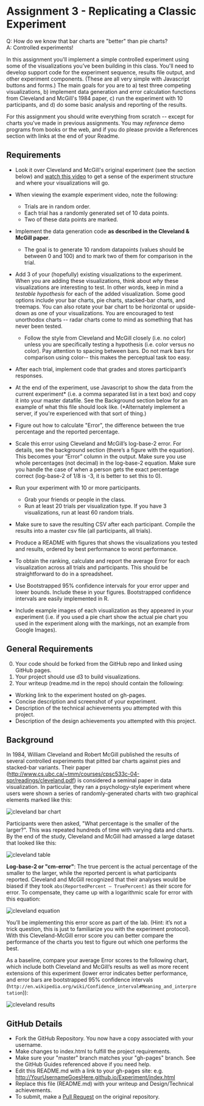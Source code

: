 Assignment 3 - Replicating a Classic Experiment  
===

Q: How do we know that bar charts are "better" than pie charts?  
A: Controlled experiments!

In this assignment you'll implement a simple controlled experiment using some of the visualizations you’ve been building in this class. 
You'll need to develop support code for the experiment sequence, results file output, and other experiment components. 
(These are all very simple with Javascript buttons and forms.)
The main goals for you are to a) test three competing visualizations, b) implement data generation and error calculation functions from Cleveland and McGill's 1984 paper, c) run the experiment with 10 participants, and d) do some basic analysis and reporting of the results.

For this assignment you should write everything from scratch -- except for charts you've made in previous assignments.
You may *reference* demo programs from books or the web, and if you do please provide a References section with links at the end of your Readme.

Requirements
---

- Look it over Cleveland and McGill's original experiment (see the section below) and [watch this video](experiment-example.mp4) to get a sense of the experiment structure and where your visualizations will go.
- When viewing the example experiment video, note the following:
    - Trials are in random order.  
    - Each trial has a randomly generated set of 10 data points.  
    - Two of these data points are marked.  
- Implement the data generation code **as described in the Cleveland & McGill paper**. 
    - The goal is to generate 10 random datapoints (values should be between 0 and 100) and to mark two of them for comparison in the trial. 
- Add 3 of your (hopefully) existing visualizations to the experiment. When you are adding these visualizations, think about *why* these visualizations are interesting to test. In other words, keep in mind a *testable hypothesis* for each of the added visualization. Some good options include your bar charts, pie charts, stacked-bar charts, and treemaps. You can also rotate your bar chart to be horizontal or upside-down as one of your visualizations. You are encouraged to test unorthodox charts -- radar charts come to mind as something that has never been tested.
    - Follow the style from Cleveland and McGill closely (i.e. no color) unless you are specifically testing a hypothesis (i.e. color versus no color). Pay attention to spacing between bars. Do not mark bars for comparison using color-- this makes the perceptual task too easy.
- After each trial, implement code that grades and stores participant’s responses.
- At the end of the experiment, use Javascript to show the data from the current experiment\* (i.e. a comma separated list in a text box) and copy it into your master datafile. See the Background section below for an example of what this file should look like. (\*Alternately implement a server, if you're experienced with that sort of thing.)

- Figure out how to calculate "Error", the difference between the true percentage and the reported percentage.
- Scale this error using Cleveland and McGill’s log-base-2 error. For details, see the background section (there’s a figure with the equation). This becomes your “Error” column in the output. Make sure you use whole percentages (not decimal) in the log-base-2 equation. Make sure you handle the case of when a person gets the exact percentage correct (log-base-2 of 1/8 is -3, it is better to set this to 0).
- Run your experiment with 10 or more participants.  
    - Grab your friends or people in the class.  
    - Run at least 20 trials per visualization type. If you have 3 visualizations, run at least 60 random trials.
- Make sure to save the resulting CSV after each participant. Compile the results into a master csv file (all participants, all trials).
- Produce a README with figures that shows the visualizations you tested and results, ordered by best performance to worst performance.
- To obtain the ranking, calculate and report the average Error for each visualization across all trials and participants. This should be straightforward to do in a spreadsheet.
- Use Bootstrapped 95\% confidence intervals for your error upper and lower bounds. Include these in your figures. Bootstrapped confidence intervals are easily implemented in R. 
- Include example images of each visualization as they appeared in your experiment (i.e. if you used a pie chart show the actual pie chart you used in the experiment along with the markings, not an example from Google Images).

## General Requirements

0. Your code should be forked from the GitHub repo and linked using GitHub pages.
2. Your project should use d3 to build visualizations. 
3. Your writeup (readme.md in the repo) should contain the following:

- Working link to the experiment hosted on gh-pages.
- Concise description and screenshot of your experiment.
- Description of the technical achievements you attempted with this project.
- Description of the design achievements you attempted with this project.

Background
---

In 1984, William Cleveland and Robert McGill published the results of several controlled experiments that pitted bar charts against pies and stacked-bar variants. 
Their paper (http://www.cs.ubc.ca/~tmm/courses/cpsc533c-04-spr/readings/cleveland.pdf) is considered a seminal paper in data visualization.
In particular, they ran a psychology-style experiment where users were shown a series of randomly-generated charts with two graphical elements marked like this:

![cleveland bar chart](img/cleveland-bar.png)

Participants were then asked, "What percentage is the smaller of the larger?". 
This was repeated hundreds of time with varying data and charts. 
By the end of the study, Cleveland and McGill had amassed a large dataset that looked like this:

![cleveland table](img/cleveland-table.png)

__Log-base-2 or "cm-error"__: The true percent is the actual percentage of the smaller to the larger, while the reported percent is what participants reported. 
Cleveland and McGill recognized that their analyses would be biased if they took `abs(ReportedPercent – TruePercent)` as their score for error. 
To compensate, they came up with a logarithmic scale for error with this equation:

![cleveland equation](img/cleveland-equation.png)

You’ll be implementing this error score as part of the lab. 
(Hint: it’s not a trick question, this is just to familiarize you with the experiment protocol). 
With this Cleveland-McGill error score you can better compare the performance of the charts you test to figure out which one performs the best.

As a baseline, compare your average Error scores to the following chart, which include both Cleveland and McGill’s results as well as more recent extensions of this experiment (lower error indicates better performance, and error bars are bootstrapped 95% confidence intervals (`http://en.wikipedia.org/wiki/Confidence_interval#Meaning_and_interpretation`)):

![cleveland results](img/cleveland-results.png)

GitHub Details
---

- Fork the GitHub Repository. You now have a copy associated with your username.
- Make changes to index.html to fulfill the project requirements. 
- Make sure your "master" branch matches your "gh-pages" branch. See the GitHub Guides referenced above if you need help.
- Edit this README.md with a link to your gh-pages site: e.g. http://YourUsernameGoesHere.github.io/Experiment/index.html
- Replace this file (README.md) with your writeup and Design/Technical achievements.
- To submit, make a [Pull Request](https://help.github.com/articles/using-pull-requests/) on the original repository.
